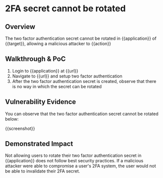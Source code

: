 # 2FA secret cannot be rotated
## Overview
<!--
Provide a 1-2 sentence description - see http://cveproject.github.io/docs/content/key-details-phrasing.pdf for tips

This format is a good guide:
[VULNTYPE] in [COMPONENT] in [APPLICATION] allows [ATTACKER] to [IMPACT] via [VECTOR]


-->
The two factor authentication secret cannot be rotated in {{application}} of {{target}}, allowing a malicious attacker to {{action}}

## Walkthrough & PoC
<!--
Provide a step-by-step walkthrough on how to access the vulnerable injection point, and how to exploit the vulnerability.
Adding a dot-pointed walkthrough with relevant screenshots will speed triage time and result in faster rewards!

Example:

1. Login to in-scope asset at <www.inscope.com/login>
1. Browse to account page
1. Modify ID token to add single quote
1. View error which states 'SQL Syntax Error'
1. Replace ID value with `1' waitfor delay '00:00:10'; `
-->

1. Login to {{application}} at {{url}}
1. Navigate to {{url}} and setup two factor authentication
1. After the two factor authentication secret is created, observe that there is no way in which the secret can be rotated


## Vulnerability Evidence
<!--
Your submission MUST include evidence of the vulnerability and not be theoretical in nature.

For a two factor authentication secret that cannot be rotated, please include a screenshot showing a lack of functionality to rotate the 2FA secret.
-->

You can observe that the two factor authentication secret cannot be rotated below:

{{screenshot}}
## Demonstrated Impact
<!--
Envision how not being able to rotate a two factor authentication secret could be used in some impactful way. If a malicious action is possible, provide a full proof-of-concept here.
-->

Not allowing users to rotate their two factor authentication secret in {{application}} does not follow best security practices. If a malicious attacker were able to compromise a user's 2FA system, the user would not be able to invalidate their 2FA secret.
